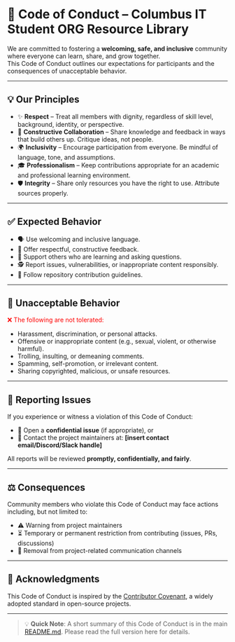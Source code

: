 # 📜 Code of Conduct – Columbus IT Student ORG Resource Library  

We are committed to fostering a **welcoming, safe, and inclusive** community where everyone can learn, share, and grow together.  
This Code of Conduct outlines our expectations for participants and the consequences of unacceptable behavior.  

---

## 💡 Our Principles  
- ✨ **Respect** – Treat all members with dignity, regardless of skill level, background, identity, or perspective.  
- 🤝 **Constructive Collaboration** – Share knowledge and feedback in ways that build others up. Critique ideas, not people.  
- 🌍 **Inclusivity** – Encourage participation from everyone. Be mindful of language, tone, and assumptions.  
- 🎓 **Professionalism** – Keep contributions appropriate for an academic and professional learning environment.  
- 🛡 **Integrity** – Share only resources you have the right to use. Attribute sources properly.  

---

## ✅ Expected Behavior  
- 🗣 Use welcoming and inclusive language.  
- 💬 Offer respectful, constructive feedback.  
- 🙌 Support others who are learning and asking questions.  
- 🕵️ Report issues, vulnerabilities, or inappropriate content responsibly.  
- 📑 Follow repository contribution guidelines.  

---

## 🚫 Unacceptable Behavior  
<span style="color:red">❌ The following are not tolerated:</span>  
- Harassment, discrimination, or personal attacks.  
- Offensive or inappropriate content (e.g., sexual, violent, or otherwise harmful).  
- Trolling, insulting, or demeaning comments.  
- Spamming, self-promotion, or irrelevant content.  
- Sharing copyrighted, malicious, or unsafe resources.  

---

## 📢 Reporting Issues  
If you experience or witness a violation of this Code of Conduct:  
- 📌 Open a **confidential issue** (if appropriate), or  
- 📧 Contact the project maintainers at: **[insert contact email/Discord/Slack handle]**  

All reports will be reviewed **promptly, confidentially, and fairly**.  

---

## ⚖️ Consequences  
Community members who violate this Code of Conduct may face actions including, but not limited to:  
- ⚠️ Warning from project maintainers  
- ⏳ Temporary or permanent restriction from contributing (issues, PRs, discussions)  
- 🛑 Removal from project-related communication channels  

---

## 🙌 Acknowledgments  
This Code of Conduct is inspired by the [Contributor Covenant](https://www.contributor-covenant.org/), a widely adopted standard in open-source projects.  

---

> 💡 **Quick Note**: A short summary of this Code of Conduct is in the main [README.md](../README.md). Please read the full version here for details.  

